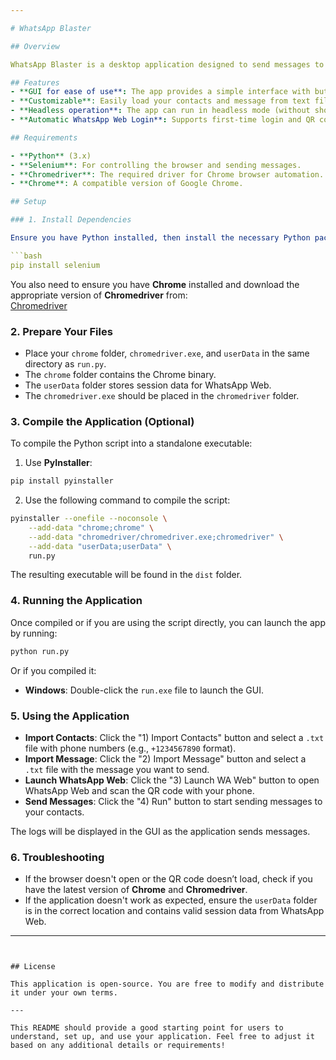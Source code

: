 ```yaml
---

# WhatsApp Blaster

## Overview

WhatsApp Blaster is a desktop application designed to send messages to multiple contacts on WhatsApp Web. Using this tool, you can automate the process of sending pre-written messages to a list of contacts in a convenient and easy-to-use graphical interface.

## Features
- **GUI for ease of use**: The app provides a simple interface with buttons for importing contacts and messages, launching WhatsApp Web, and sending messages.
- **Customizable**: Easily load your contacts and message from text files.
- **Headless operation**: The app can run in headless mode (without showing the browser window) or in regular mode.
- **Automatic WhatsApp Web Login**: Supports first-time login and QR code scanning.

## Requirements

- **Python** (3.x)
- **Selenium**: For controlling the browser and sending messages.
- **Chromedriver**: The required driver for Chrome browser automation.
- **Chrome**: A compatible version of Google Chrome.

## Setup

### 1. Install Dependencies

Ensure you have Python installed, then install the necessary Python packages:

```bash
pip install selenium
```

You also need to ensure you have **Chrome** installed and download the appropriate version of **Chromedriver** from:  
[Chromedriver](https://googlechromelabs.github.io/chrome-for-testing/)

### 2. Prepare Your Files

- Place your `chrome` folder, `chromedriver.exe`, and `userData` in the same directory as `run.py`.
- The `chrome` folder contains the Chrome binary.
- The `userData` folder stores session data for WhatsApp Web.
- The `chromedriver.exe` should be placed in the `chromedriver` folder.

### 3. Compile the Application (Optional)

To compile the Python script into a standalone executable:

1. Use **PyInstaller**:

```bash
pip install pyinstaller
```

2. Use the following command to compile the script:

```bash
pyinstaller --onefile --noconsole \
    --add-data "chrome;chrome" \
    --add-data "chromedriver/chromedriver.exe;chromedriver" \
    --add-data "userData;userData" \
    run.py
```

The resulting executable will be found in the `dist` folder.

### 4. Running the Application

Once compiled or if you are using the script directly, you can launch the app by running:

```bash
python run.py
```

Or if you compiled it:

- **Windows**: Double-click the `run.exe` file to launch the GUI.

### 5. Using the Application

- **Import Contacts**: Click the "1) Import Contacts" button and select a `.txt` file with phone numbers (e.g., `+1234567890` format).
- **Import Message**: Click the "2) Import Message" button and select a `.txt` file with the message you want to send.
- **Launch WhatsApp Web**: Click the "3) Launch WA Web" button to open WhatsApp Web and scan the QR code with your phone.
- **Send Messages**: Click the "4) Run" button to start sending messages to your contacts.

The logs will be displayed in the GUI as the application sends messages.

### 6. Troubleshooting

- If the browser doesn't open or the QR code doesn’t load, check if you have the latest version of **Chrome** and **Chromedriver**.
- If the application doesn't work as expected, ensure the `userData` folder is in the correct location and contains valid session data from WhatsApp Web.

---
```


## License

This application is open-source. You are free to modify and distribute it under your own terms.

---

This README should provide a good starting point for users to understand, set up, and use your application. Feel free to adjust it based on any additional details or requirements!
